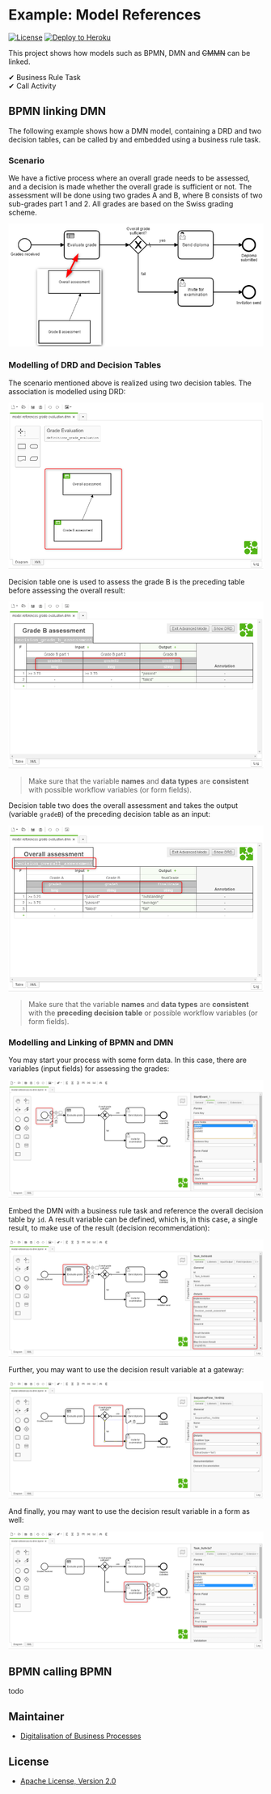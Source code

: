 # Example: Model References

[![License](http://img.shields.io/:license-apache-blue.svg)](http://www.apache.org/licenses/LICENSE-2.0.html)
[![Deploy to Heroku](https://img.shields.io/badge/deploy%20to-Heroku-6762a6.svg?longCache=true)](https://heroku.com/deploy)

This project shows how models such as BPMN, DMN and ~~CMMN~~ can be linked.

✔ Business Rule Task<br>✔ Call Activity

## BPMN linking DMN

The following example shows how a DMN model,  containing a DRD and two decision tables, can be called by and embedded using a business rule task.

### Scenario

We have a fictive process where an overall grade needs to be assessed, and a decision is made whether the overall grade is sufficient or not. The assessment will be done using two grades A and B, where B consists of two sub-grades part 1 and 2. All grades are based on the Swiss grading scheme.

[![](images/model-references-to-dmn.png)](images/model-references-to-dmn.png)

### Modelling of DRD and Decision Tables

The scenario mentioned above is realized using two decision tables. The association is modelled using DRD:

[![](images/2018-03-14_21h43_22.png)](images/2018-03-14_21h43_22.png)

Decision table one is used to assess the grade B is the preceding table before assessing the overall result:

[![](images/2018-03-14_21h43_02.png)](images/2018-03-14_21h43_02.png)

> Make sure that the variable **names** and **data types** are **consistent** with possible workflow variables (or form fields).

Decision table two does the overall assessment and takes the output (variable `gradeB`) of the preceding decision table as an input:
 
[![](images/2018-03-14_21h43_12.png)](images/2018-03-14_21h43_12.png)

> Make sure that the variable **names** and **data types** are **consistent** with the **preceding decision table** or possible workflow variables (or form fields).

### Modelling and Linking of BPMN and DMN

You may start your process with some form data. In this case, there are variables (input fields) for assessing the grades:

[![](images/2018-03-15_09h00_40.png)](images/2018-03-15_09h00_40.png)

Embed the DMN with a business rule task and reference the overall decision table by `id`. A result variable can be defined, which is, in this case, a single result, to make use of the result (decision recommendation):

[![](images/2018-03-15_09h01_34.png)](images/2018-03-15_09h01_34.png)

Further, you may want to use the decision result variable at a gateway:

[![](images/2018-03-15_09h02_41.png)](images/2018-03-15_09h02_41.png)

And finally, you may want to use the decision result variable in a form as well:

[![](images/2018-03-15_09h03_30.png)](images/2018-03-15_09h03_30.png)

## BPMN calling BPMN

todo

## Maintainer
- [Digitalisation of Business Processes](https://github.com/digibp)

## License

- [Apache License, Version 2.0](https://github.com/DigiBP/digibp-archetype-camunda-boot/blob/master/LICENSE)